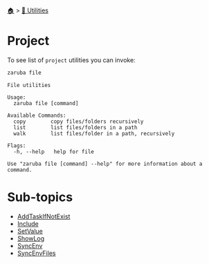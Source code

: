 <!--startTocHeader-->
[🏠](../../README.md) > [🔧 Utilities](../README.md)
# Project
<!--endTocHeader-->

To see list of `project` utilities you can invoke:

<!--startCode-->
```bash
zaruba file
```

````
File utilities

Usage:
  zaruba file [command]

Available Commands:
  copy        copy files/folders recursively
  list        list files/folders in a path
  walk        list files/folder in a path, recursively

Flags:
  -h, --help   help for file

Use "zaruba file [command] --help" for more information about a command.

````
<!--endCode-->


<!--startTocSubTopic-->
# Sub-topics
* [AddTaskIfNotExist](add-task-if-not-exist.md)
* [Include](include.md)
* [SetValue](set-value.md)
* [ShowLog](show-log.md)
* [SyncEnv](sync-env.md)
* [SyncEnvFiles](sync-env-files.md)
<!--endTocSubTopic-->